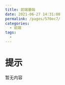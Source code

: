 ```yaml
---
title: 前端基础
date: 2021-06-27 14:31:00
permalink: /pages/570ec7/
categories:
  - 前端
tags:
  - 
---
```


# 提示

  暂无内容
